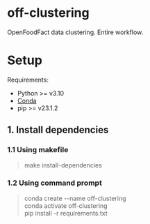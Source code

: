 # off-clustering
OpenFoodFact data clustering. Entire workflow.


# Setup
Requirements:
- Python >= v3.10
- [Conda](https://docs.conda.io/projects/conda/en/stable/user-guide/install/index.html)
- pip >= v23.1.2

## 1. Install dependencies
### 1.1 Using makefile
> make install-dependencies

### 1.2 Using command prompt
> conda create --name off-clustering <br>
> conda activate off-clustering <br>
> pip install -r requirements.txt